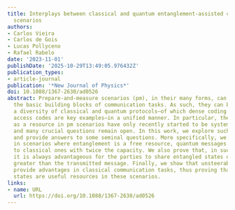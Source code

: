 ```yaml
---
title: Interplays between classical and quantum entanglement-assisted communication
  scenarios
authors:
- Carlos Vieira
- Carlos de Gois
- Lucas Pollyceno
- Rafael Rabelo
date: '2023-11-01'
publishDate: '2025-10-29T13:49:05.976432Z'
publication_types:
- article-journal
publication: '*New Journal of Physics*'
doi: 10.1088/1367-2630/ad0526
abstract: Prepare-and-measure scenarios (pm), in their many forms, can be seen as
  the basic building blocks of communication tasks. As such, they can be used to analyze
  a diversity of classical and quantum protocols—of which dense coding and random
  access codes are key examples—in a unified manner. In particular, the use of entanglement
  as a resource in pm scenarios have only recently started to be systematically investigated,
  and many crucial questions remain open. In this work, we explore such scenarios
  and provide answers to some seminal questions. More specifically, we show that,
  in scenarios where entanglement is a free resource, quantum messages are equivalent
  to classical ones with twice the capacity. We also prove that, in such scenarios,
  it is always advantageous for the parties to share entangled states of dimension
  greater than the transmitted message. Finally, we show that unsteerable states cannot
  provide advantages in classical communication tasks, thus proving that not all entangled
  states are useful resources in these scenarios.
links:
- name: URL
  url: https://doi.org/10.1088/1367-2630/ad0526
---
```

